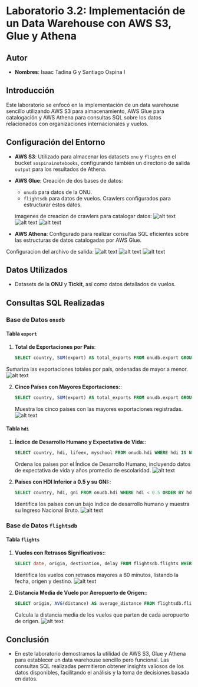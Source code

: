 # Laboratorio 3.2: Implementación de un Data Warehouse con AWS S3, Glue y Athena

## Autor
- **Nombres**: Isaac Tadina G y Santiago Ospina I 

## Introducción
Este laboratorio se enfocó en la implementación de un data warehouse sencillo utilizando AWS S3 para almacenamiento, AWS Glue para catalogación y AWS Athena para consultas SQL sobre los datos relacionados con organizaciones internacionales y vuelos.

## Configuración del Entorno
- **AWS S3**: Utilizado para almacenar los datasets `onu` y `flights` en el bucket `sospinainotebooks`, configurando también un directorio de salida `output` para los resultados de Athena.
- **AWS Glue**: Creación de dos bases de datos:
  - `onudb` para datos de la ONU.
  - `flightsdb` para datos de vuelos.
  Crawlers configurados para estructurar estos datos.

  imagenes de creacion de crawlers para catalogar datos:
  ![alt text](image-6.png)
  ![alt text](image-7.png)
  ![alt text](image-8.png)

- **AWS Athena**: Configurado para realizar consultas SQL eficientes sobre las estructuras de datos catalogadas por AWS Glue.

Configuracion del archivo de salida:
![alt text](image-9.png)
![alt text](image-10.png)
![alt text](image-11.png)

## Datos Utilizados
- Datasets de la **ONU** y **Tickit**, así como datos detallados de vuelos.

## Consultas SQL Realizadas
### Base de Datos `onudb`
#### Tabla `export`
1. **Total de Exportaciones por País**:
   ```sql
   SELECT country, SUM(export) AS total_exports FROM onudb.export GROUP BY country ORDER BY total_exports DESC;
   ```
  Sumariza las exportaciones totales por país, ordenadas de mayor a menor.
  ![alt text](image.png)

2. **Cinco Países con Mayores Exportaciones:**:
   ```sql
   SELECT country, SUM(export) AS total_exports FROM onudb.export GROUP BY country ORDER BY total_exports DESC LIMIT 5;
   ```
   Muestra los cinco países con las mayores exportaciones registradas.
   ![alt text](image-1.png)

#### Tabla `hdi`
1. **Índice de Desarrollo Humano y Expectativa de Vida:**:
   ```sql
   SELECT country, hdi, lifeex, myschool FROM onudb.hdi WHERE hdi IS NOT NULL ORDER BY hdi DESC;
   ```
   Ordena los países por el Índice de Desarrollo Humano, incluyendo datos de expectativa de vida y años promedio de escolaridad.
   ![alt text](image-2.png)

2. **Países con HDI Inferior a 0.5 y su GNI:**:
   ```sql
   SELECT country, hdi, gni FROM onudb.hdi WHERE hdi < 0.5 ORDER BY hdi;
   ```
   Identifica los países con un bajo índice de desarrollo humano y muestra su Ingreso Nacional Bruto.
   ![alt text](image-3.png)

### Base de Datos `flightsdb`
#### Tabla `flights`
1. **Vuelos con Retrasos Significativos:**:
   ```sql
   SELECT date, origin, destination, delay FROM flightsdb.flights WHERE delay > 60 ORDER BY delay DESC;
   ```
   Identifica los vuelos con retrasos mayores a 60 minutos, listando la fecha, origen y destino.
   ![alt text](image-4.png)

2. **Distancia Media de Vuelo por Aeropuerto de Origen:**:
   ```sql
   SELECT origin, AVG(distance) AS average_distance FROM flightsdb.flights GROUP BY origin;
   ```
   Calcula la distancia media de los vuelos que parten de cada aeropuerto de origen.
   ![alt text](image-5.png)

## Conclusión
- En este laboratorio demostramos la utilidad de AWS S3, Glue y Athena para establecer un data warehouse sencillo pero funcional. Las consultas SQL realizadas permitieron obtener insights valiosos de los datos disponibles, facilitando el análisis y la toma de decisiones basada en datos.

